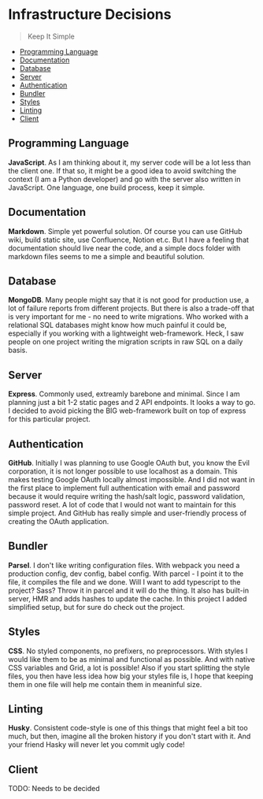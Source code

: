 # Infrastructure Decisions

> Keep It Simple

- [Programming Language](#programming-language)
- [Documentation](#documentation)
- [Database](#database)
- [Server](#server)
- [Authentication](#authentication)
- [Bundler](#bundler)
- [Styles](#styles)
- [Linting](#linting)
- [Client](#client)

## Programming Language

**JavaScript**. As I am thinking about it, my server
code will be a lot less than the client one. If
that so, it might be a good idea to avoid switching
the context (I am a Python developer) and go with the
server also written in JavaScript. One language,
one build process, keep it simple.

## Documentation

**Markdown**. Simple yet powerful solution. Of course
you can use GitHub wiki, build static site, use
Confluence, Notion et.c. But I have a feeling
that documentation should live near the code, and
a simple docs folder with markdown files seems to me
a simple and beautiful solution.

## Database

**MongoDB**. Many people might say that it is not good for
production use, a lot of failure reports from different
projects. But there is also a trade-off that is very
important for me - no need to write migrations. Who
worked with a relational SQL databases might know how
much painful it could be, especially if you working
with a lightweight web-framework. Heck, I saw people
on one project writing the migration scripts in raw SQL
on a daily basis.

## Server

**Express**. Commonly used, extreamly
barebone and minimal. Since I am planning just a bit
1-2 static pages and 2 API endpoints. It looks a way
to go. I decided to avoid picking the BIG web-framework
built on top of express for this particular project.

## Authentication

**GitHub**. Initially I was planning to use Google OAuth
but, you know the Evil corporation, it is not longer
possible to use localhost as a domain. This makes
testing Google OAuth locally almost impossible.
And I did not want in the first place to implement full
authentication with email and password because it would
require writing the hash/salt logic, password
validation, password reset. A lot of code that I would
not want to maintain for this simple project.
And GitHub has really simple and user-friendly process
of creating the OAuth application.

## Bundler

**Parsel**. I don't like writing configuration files.
With webpack you need a production config, dev config,
babel config. With parcel - I point it to the file, it
compiles the file and we done. Will I want to add
typescript to the project? Sass? Throw it in parcel
and it will do the thing. It also has built-in server,
HMR and adds hashes to update the cache. In this
project I added simplified setup, but for sure do check
out the project.

## Styles

**CSS**. No styled components, no prefixers,
no preprocessors. With styles I would like them to be
as minimal and functional as possible. And with native
CSS variables and Grid, a lot is possible! Also if you
start splitting the style files, you then have less idea
how big your styles file is, I hope that keeping them
in one file will help me contain them in meaninful size.

## Linting

**Husky**. Consistent code-style is one of this things
that might feel a bit too much, but then, imagine all
the broken history if you don't start with it. And
your friend Hasky will never let you commit ugly code!

## Client

TODO: Needs to be decided
